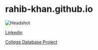 # rahib-khan.github.io

![Headshot](assets/css/IMG_2689.heic)

[Linkedin](https://www.linkedin.com/in/rahib-khandaker/)


[College Database Project](https://github.com/Rahib-Khan/CS331_NG_3/tree/main)


